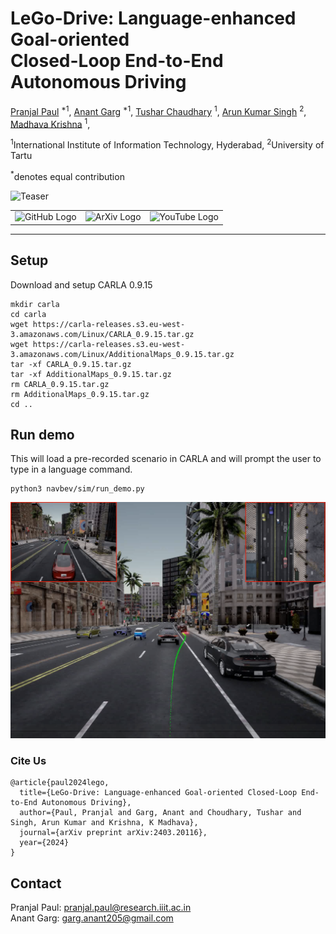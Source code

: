 # LeGo-Drive: Language-enhanced Goal-oriented <br> Closed-Loop End-to-End Autonomous Driving

[Pranjal Paul](https://scholar.google.com/citations?user=4pZlCV4AAAAJ&hl=en) <sup>\*1</sup>,
[Anant Garg](https://anant-garg205.github.io/) <sup>\*1</sup>,
[Tushar Chaudhary]() <sup>1</sup>,
[Arun Kumar Singh](https://tuit.ut.ee/en/content/arun-kumar-singh) <sup>2</sup>,
[Madhava Krishna](https://www.iiit.ac.in/people/faculty/mkrishna/) <sup>1</sup>,

<sup>1</sup>International Institute of Information Technology, Hyderabad, <sup>2</sup>University of Tartu

<sup>\*</sup>denotes equal contribution

![Teaser](/assets/teaser-wide.png)

<table align="center" border="0">
    <tr>
        <td align="center">
            <a href="https://reachpranjal.github.io/lego-drive" style="text-decoration: none;">
                <img src="https://img.shields.io/badge/Project_Page-4CAF50?style=for-the-badge&logoColor=white&logo=github" alt="GitHub Logo">
            </a>
        </td>
        <td align="center">
            <a href="https://arxiv.org/abs/2403.20116" style="text-decoration: none;">
                <img src="https://img.shields.io/badge/ArXiv-000000?style=for-the-badge&logoColor=white&logo=arxiv" alt="ArXiv Logo">
            </a>
        </td>
        <td align="center">
            <a href="https://www.youtube.com/watch?v=eOYAq2cz1Pk" style="text-decoration: none;">
                <img src="https://img.shields.io/badge/Demo_Video-FF0000?style=for-the-badge&logo=youtube&logoColor=white" alt="YouTube Logo">
            </a>
        </td>
    </tr>
</table>

<hr>

## Setup
Download and setup CARLA 0.9.15
```
mkdir carla
cd carla
wget https://carla-releases.s3.eu-west-3.amazonaws.com/Linux/CARLA_0.9.15.tar.gz
wget https://carla-releases.s3.eu-west-3.amazonaws.com/Linux/AdditionalMaps_0.9.15.tar.gz
tar -xf CARLA_0.9.15.tar.gz
tar -xf AdditionalMaps_0.9.15.tar.gz
rm CARLA_0.9.15.tar.gz
rm AdditionalMaps_0.9.15.tar.gz
cd ..
```

## Run demo
This will load a pre-recorded scenario in CARLA and will prompt the user to type in a language command.
```
python3 navbev/sim/run_demo.py
```
![demo_run](/assets/demo_result_T10_0050.png)


### Cite Us
```
@article{paul2024lego,
  title={LeGo-Drive: Language-enhanced Goal-oriented Closed-Loop End-to-End Autonomous Driving},
  author={Paul, Pranjal and Garg, Anant and Choudhary, Tushar and Singh, Arun Kumar and Krishna, K Madhava},
  journal={arXiv preprint arXiv:2403.20116},
  year={2024}
}
```

## Contact

Pranjal Paul: [pranjal.paul@research.iiit.ac.in](pranjal.paul@research.iiit.ac.in) <br>
Anant Garg: [garg.anant205@gmail.com](garg.anant205@gmail.com)

